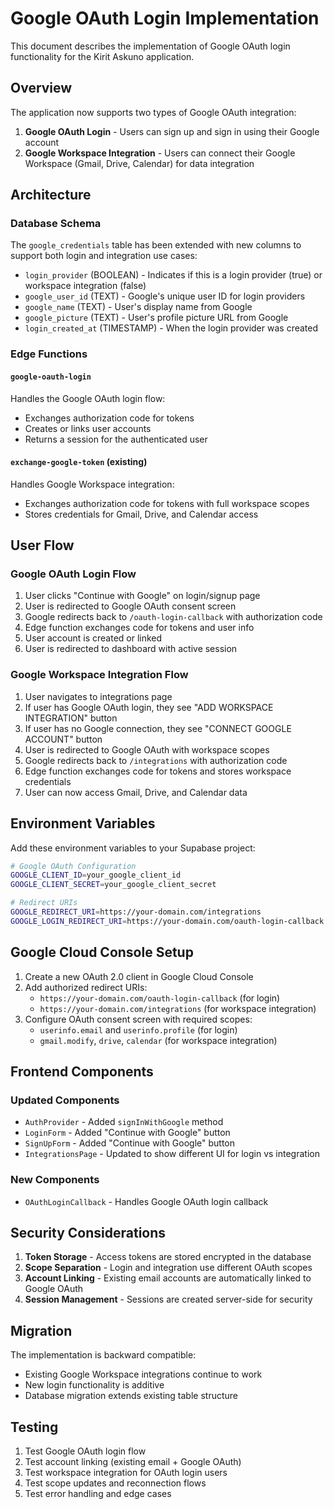 # Google OAuth Login Implementation

This document describes the implementation of Google OAuth login functionality for the Kirit Askuno application.

## Overview

The application now supports two types of Google OAuth integration:

1. **Google OAuth Login** - Users can sign up and sign in using their Google account
2. **Google Workspace Integration** - Users can connect their Google Workspace (Gmail, Drive, Calendar) for data integration

## Architecture

### Database Schema

The `google_credentials` table has been extended with new columns to support both login and integration use cases:

- `login_provider` (BOOLEAN) - Indicates if this is a login provider (true) or workspace integration (false)
- `google_user_id` (TEXT) - Google's unique user ID for login providers
- `google_name` (TEXT) - User's display name from Google
- `google_picture` (TEXT) - User's profile picture URL from Google
- `login_created_at` (TIMESTAMP) - When the login provider was created

### Edge Functions

#### `google-oauth-login`
Handles the Google OAuth login flow:
- Exchanges authorization code for tokens
- Creates or links user accounts
- Returns a session for the authenticated user

#### `exchange-google-token` (existing)
Handles Google Workspace integration:
- Exchanges authorization code for tokens with full workspace scopes
- Stores credentials for Gmail, Drive, and Calendar access

## User Flow

### Google OAuth Login Flow

1. User clicks "Continue with Google" on login/signup page
2. User is redirected to Google OAuth consent screen
3. Google redirects back to `/oauth-login-callback` with authorization code
4. Edge function exchanges code for tokens and user info
5. User account is created or linked
6. User is redirected to dashboard with active session

### Google Workspace Integration Flow

1. User navigates to integrations page
2. If user has Google OAuth login, they see "ADD WORKSPACE INTEGRATION" button
3. If user has no Google connection, they see "CONNECT GOOGLE ACCOUNT" button
4. User is redirected to Google OAuth with workspace scopes
5. Google redirects back to `/integrations` with authorization code
6. Edge function exchanges code for tokens and stores workspace credentials
7. User can now access Gmail, Drive, and Calendar data

## Environment Variables

Add these environment variables to your Supabase project:

```bash
# Google OAuth Configuration
GOOGLE_CLIENT_ID=your_google_client_id
GOOGLE_CLIENT_SECRET=your_google_client_secret

# Redirect URIs
GOOGLE_REDIRECT_URI=https://your-domain.com/integrations
GOOGLE_LOGIN_REDIRECT_URI=https://your-domain.com/oauth-login-callback
```

## Google Cloud Console Setup

1. Create a new OAuth 2.0 client in Google Cloud Console
2. Add authorized redirect URIs:
   - `https://your-domain.com/oauth-login-callback` (for login)
   - `https://your-domain.com/integrations` (for workspace integration)
3. Configure OAuth consent screen with required scopes:
   - `userinfo.email` and `userinfo.profile` (for login)
   - `gmail.modify`, `drive`, `calendar` (for workspace integration)

## Frontend Components

### Updated Components

- `AuthProvider` - Added `signInWithGoogle` method
- `LoginForm` - Added "Continue with Google" button
- `SignUpForm` - Added "Continue with Google" button
- `IntegrationsPage` - Updated to show different UI for login vs integration

### New Components

- `OAuthLoginCallback` - Handles Google OAuth login callback

## Security Considerations

1. **Token Storage** - Access tokens are stored encrypted in the database
2. **Scope Separation** - Login and integration use different OAuth scopes
3. **Account Linking** - Existing email accounts are automatically linked to Google OAuth
4. **Session Management** - Sessions are created server-side for security

## Migration

The implementation is backward compatible:
- Existing Google Workspace integrations continue to work
- New login functionality is additive
- Database migration extends existing table structure

## Testing

1. Test Google OAuth login flow
2. Test account linking (existing email + Google OAuth)
3. Test workspace integration for OAuth login users
4. Test scope updates and reconnection flows
5. Test error handling and edge cases 